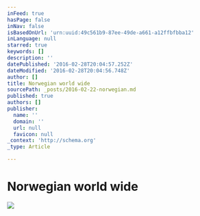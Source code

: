 ```yaml
---
inFeed: true
hasPage: false
inNav: false
isBasedOnUrl: 'urn:uuid:49c561b9-87ee-49de-a661-a12ffbfbba12'
inLanguage: null
starred: true
keywords: []
description: ''
datePublished: '2016-02-28T20:04:57.252Z'
dateModified: '2016-02-28T20:04:56.748Z'
author: []
title: Norwegian world wide
sourcePath: _posts/2016-02-22-norwegian.md
published: true
authors: []
publisher:
  name: ''
  domain: ''
  url: null
  favicon: null
_context: 'http://schema.org'
_type: Article

---
```

# Norwegian world wide
![](https://the-grid-user-content.s3-us-west-2.amazonaws.com/bacfad29-97fb-4e8a-a5f8-04382ac1146a.png)